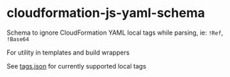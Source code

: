 # cloudformation-js-yaml-schema

Schema to ignore CloudFormation YAML local tags while parsing, ie: `!Ref`, `!Base64`

For utility in templates and build wrappers

See [tags.json](./tags.json) for currently supported local tags
